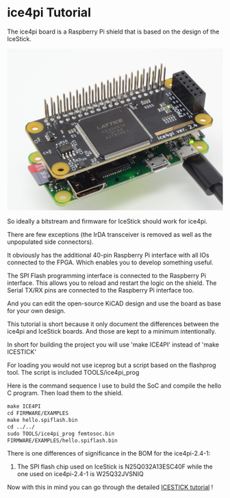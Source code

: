 ice4pi Tutorial
=================


The ice4pi board is a Raspberry Pi shield that is
based on the design of the IceStick.

![](Images/ice4pi.jpg)

So ideally a bitstream and firmware for IceStick should work for ice4pi.

There are few exceptions (the IrDA transceiver is removed as well as the unpopulated side connectors).

It obviously has the additional 40-pin Raspberry Pi interface with all IOs connected to the FPGA. Which enables you to develop something useful.

The SPI Flash programming interface is connected to the Raspberry Pi interface. This allows you to reload and restart the logic on the shield.
The Serial TX/RX pins are connected to the Raspberry Pi interface too.

And you can edit the open-source KiCAD design and use the board as base for your own design.

This tutorial is short because it only document the differences between the ice4pi and IceStick boards.
And those are kept to a minimum intentionally.

In short for building the project you will use 'make ICE4PI'
instead of 'make ICESTICK'

For loading you would not use iceprog but a script based on the flashprog tool. The script is included TOOLS/ice4pi_prog

Here is the command sequence I use to build the SoC
and compile the hello C program. Then load them
to the shield.

```
make ICE4PI
cd FIRMWARE/EXAMPLES
make hello.spiflash.bin
cd ../../
sudo TOOLS/ice4pi_prog femtosoc.bin FIRMWARE/EXAMPLES/hello.spiflash.bin
```

There is one differences of significance in the BOM for the ice4pi-2.4-1:

1. The SPI flash chip used on IceStick is N25Q032A13ESC40F while the one used
on ice4pi-2.4-1 is W25Q32JVSNIQ


Now with this in mind you can go through the detailed [ICESTICK tutorial](ICESTICK.md) !
